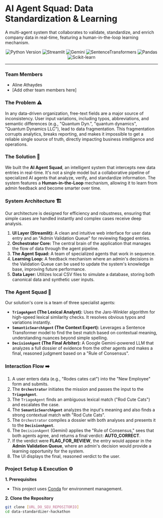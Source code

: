 # AI Agent Squad: Data Standardization & Learning

A multi-agent system that collaborates to validate, standardize, and enrich company data in real-time, featuring a human-in-the-loop learning mechanism.

<p align="center">
  <img src="https://img.shields.io/badge/Python-3.10%2B-blue?logo=python" alt="Python Version">
  <img src="https://img.shields.io/badge/Framework-Streamlit-red?logo=streamlit" alt="Streamlit">
  <img src="https://img.shields.io/badge/AI%20Model-Gemini-blue?logo=google&logoColor=white" alt="Gemini">
  <img src="https://img.shields.io/badge/Embeddings-SentenceTransformers-yellow" alt="SentenceTransformers">
  <img src="https://img.shields.io/badge/Library-Pandas-purple?logo=pandas" alt="Pandas">
  <img src="https://img.shields.io/badge/Library-Scikit--learn-orange?logo=scikit-learn" alt="Scikit-learn">
</p>

---

### Team Members
* Aline Athaydes
* [Add other team members here]

### The Problem ⚠️
In any data-driven organization, free-text fields are a major source of inconsistency. User input variations, including typos, abbreviations, and semantic differences (e.g., "Quantum Dyn.", "quantum dynamics", "Quantum Dynamics LLC"), lead to data fragmentation. This fragmentation corrupts analytics, breaks reporting, and makes it impossible to get a reliable single source of truth, directly impacting business intelligence and operations.

### The Solution 🚀
We built the **AI Agent Squad**, an intelligent system that intercepts new data entries in real-time. It's not a single model but a collaborative pipeline of specialized AI agents that analyze, verify, and standardize information. The system features a **Human-in-the-Loop** mechanism, allowing it to learn from admin feedback and become smarter over time.

### System Architecture 🏗️
Our architecture is designed for efficiency and robustness, ensuring that simple cases are handled instantly and complex cases receive deep analysis.

1.  **UI Layer (Streamlit):** A clean and intuitive web interface for user data entry and an "Admin Validation Queue" for reviewing flagged entries.
2.  **Orchestrator Core:** The central brain of the application that manages the flow of data through the agent pipeline.
3.  **The Agent Squad:** A team of specialized agents that work in sequence.
4.  **Learning Loop:** A feedback mechanism where an admin's decisions in the Validation Queue can be used to update the system's knowledge base, improving future performance.
5.  **Data Layer:** Utilizes local CSV files to simulate a database, storing both canonical data and synthetic user inputs.

### The Agent Squad 🤖
Our solution's core is a team of three specialist agents:

* **`TriageAgent` (The Lexical Analyst):** Uses the Jaro-Winkler algorithm for high-speed lexical similarity checks. It resolves obvious typos and variations instantly.
* **`SemanticSearchAgent` (The Context Expert):** Leverages a Sentence Transformer model to find the best match based on contextual meaning, understanding nuances beyond simple spelling.
* **`DecisionAgent` (The Final Arbiter):** A Google Gemini-powered LLM that analyzes a full dossier of evidence from the other agents and makes a final, reasoned judgment based on a "Rule of Consensus".

### Interaction Flow ➡️
1.  A user enters data (e.g., "Rodes cates cat") into the "New Employee" form and submits.
2.  The **`Orchestrator`** initiates the mission and passes the input to the **`TriageAgent`**.
3.  The `TriageAgent` finds an ambiguous lexical match ("Rod Cute Cats") and escalates the case.
4.  The **`SemanticSearchAgent`** analyzes the input's meaning and also finds a strong contextual match with "Rod Cute Cats".
5.  The `Orchestrator` compiles a dossier with both analyses and presents it to the **`DecisionAgent`**.
6.  The `DecisionAgent` (Gemini) applies the "Rule of Consensus," sees that both agents agree, and returns a final verdict: **AUTO_CORRECT**.
7.  If the verdict were **FLAG_FOR_REVIEW**, the entry would appear in the **Admin Validation Queue**, where an admin's decision would provide a learning opportunity for the system.
8.  The UI displays the final, reasoned verdict to the user.

### Project Setup & Execution ⚙️

**1. Prerequisites**
* This project uses [Conda](https://www.anaconda.com/products/distribution) for environment management.

**2. Clone the Repository**
```bash
git clone [URL_DO_SEU_REPOSITORIO]
cd data-standardizer-hackathon
